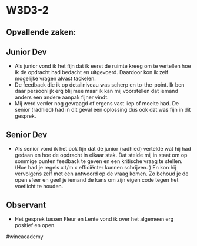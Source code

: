 # W3D3-2
## Opvallende zaken:

## Junior Dev
* Als junior vond ik het fijn dat ik eerst de ruimte kreeg om te vertellen hoe ik de opdracht had bedacht en uitgevoerd.  Daardoor kon ik zelf mogelijke vragen alvast tackelen.
* De feedback die ik op detailniveau was scherp en to-the-point. Ik ben daar persoonlijk erg blij mee maar ik kan mij voorstellen dat iemand anders een andere aanpak fijner vindt.
* Mij werd verder nog gevraagd of ergens vast liep of moeite had. De senior (radhied) had in dit geval een oplossing dus ook dat was fijn in dit gesprek.

## Senior Dev
* Als senior vond ik het ook fijn dat de junior (radhied) vertelde wat hij had gedaan en hoe de opdracht in elkaar stak. Dat stelde mij in staat om op sommige punten feedback te geven en een kritische vraag te stellen. (Hoe had je regels x t/m x efficiënter kunnen schrijven. ) En kon hij vervolgens zelf met een antwoord op de vraag komen. Zo behoud je de open sfeer en geef je iemand de kans om zijn eigen code tegen het voetlicht te houden.

## Observant
* Het gesprek tussen Fleur en Lente vond ik over het algemeen erg positief en open. 

#wincacademy